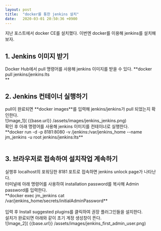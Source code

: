 ```yaml
---
layout: post
title:  "docker를 통한 jenkins 설치"
date:   2020-03-01 20:50:36 +0900
---
```


지난 포스트에서 docker CE를 설치했다. 이번엔 docker를 이용해 jenkins를 설치해보자.

<h2>1. Jenkins 이미지 받기</h2>
Docker Hub에서 pull 명령어를 사용해 jenkins 이미지를 받을 수 있다.
**docker pull jenkins/jenkins:lts<br>**
<h2>2. Jenkins 컨테이너 실행하기</h2>
pull이 완료되면 **docker images**를 입력해 jenkins/jenkins가 pull 되었는지 확인한다.
<br>
![Image_1]( {{base.url}} /assets/images/jenkins_jenkins.png)
<br>
확인 후 아래 명령어를 사용해 jenkins 이미지를 컨테이너로 실행한다.<br>
**docker run -d -p 8181:8080 -v /jenkins:/var/jenkins_home --name jm_jenkins -u root jenkins/jenkins:lts**
<br>
<br>
<h2>3. 브라우저로 접속하여 설치작업 계속하기</h2>
실행후 localhost의 포워딩한 8181 포트로 접속하면 jenkins unlock page가 나타난다.<br>
터미널에 아래 명령어를 사용하여 installation password를 복사해 Admin password를 입력한다.<br>
**docker exec jm_jenkins cat /var/jenkins_home/secrets/initialAdminPassword**
<br><br>
입력 후 Install suggested plugins를 클릭하여 권장 플러그인들을 설치한다.<br>
설치가 완료되면 아래와 같이 초기 계정 생성창이 뜬다. <br>
![Image_2]( {{base.url}} /assets/images/jenkins_first_admin_user.png)<br>

